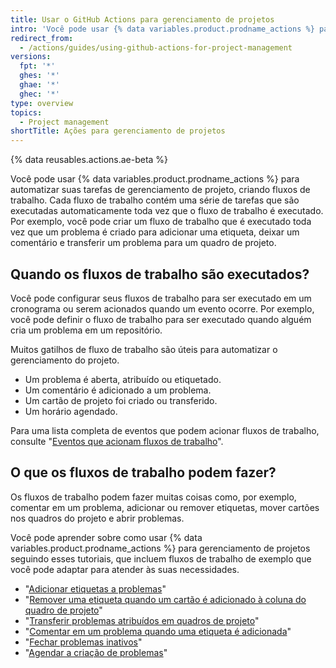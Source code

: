 ```yaml
---
title: Usar o GitHub Actions para gerenciamento de projetos
intro: 'Você pode usar {% data variables.product.prodname_actions %} para automatizar muitas das suas tarefas de gerenciamento de projeto.'
redirect_from:
  - /actions/guides/using-github-actions-for-project-management
versions:
  fpt: '*'
  ghes: '*'
  ghae: '*'
  ghec: '*'
type: overview
topics:
  - Project management
shortTitle: Ações para gerenciamento de projetos
---
```


{% data reusables.actions.ae-beta %}

Você pode usar {% data variables.product.prodname_actions %} para automatizar suas tarefas de gerenciamento de projeto, criando fluxos de trabalho. Cada fluxo de trabalho contém uma série de tarefas que são executadas automaticamente toda vez que o fluxo de trabalho é executado. Por exemplo, você pode criar um fluxo de trabalho que é executado toda vez que um problema é criado para adicionar uma etiqueta, deixar um comentário e transferir um problema para um quadro de projeto.

## Quando os fluxos de trabalho são executados?

Você pode configurar seus fluxos de trabalho para ser executado em um cronograma ou serem acionados quando um evento ocorre. Por exemplo, você pode definir o fluxo de trabalho para ser executado quando alguém cria um problema em um repositório.

Muitos gatilhos de fluxo de trabalho são úteis para automatizar o gerenciamento do projeto.

- Um problema é aberta, atribuído ou etiquetado.
- Um comentário é adicionado a um problema.
- Um cartão de projeto foi criado ou transferido.
- Um horário agendado.

Para uma lista completa de eventos que podem acionar fluxos de trabalho, consulte "[Eventos que acionam fluxos de trabalho](/actions/reference/events-that-trigger-workflows)".

## O que os fluxos de trabalho podem fazer?

Os fluxos de trabalho podem fazer muitas coisas como, por exemplo, comentar em um problema, adicionar ou remover etiquetas, mover cartões nos quadros do projeto e abrir problemas.

Você pode aprender sobre como usar {% data variables.product.prodname_actions %} para gerenciamento de projetos seguindo esses tutoriais, que incluem fluxos de trabalho de exemplo que você pode adaptar para atender às suas necessidades.

- "[Adicionar etiquetas a problemas](/actions/guides/adding-labels-to-issues)"
- "[Remover uma etiqueta quando um cartão é adicionado à coluna do quadro de projeto](/actions/guides/removing-a-label-when-a-card-is-added-to-a-project-board-column)"
- "[Transferir problemas atribuídos em quadros de projeto](/actions/guides/moving-assigned-issues-on-project-boards)"
- "[Comentar em um problema quando uma etiqueta é adicionada](/actions/guides/commenting-on-an-issue-when-a-label-is-added)"
- "[Fechar problemas inativos](/actions/guides/closing-inactive-issues)"
- "[Agendar a criação de problemas](/actions/guides/scheduling-issue-creation)"
